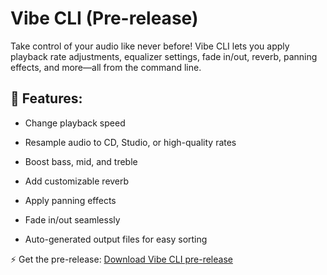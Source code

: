 # Vibe CLI (Pre-release)

Take control of your audio like never before! Vibe CLI lets you apply playback rate adjustments, equalizer settings, fade in/out, reverb, panning effects, and more—all from the command line.

## 🎵 Features:

- Change playback speed

- Resample audio to CD, Studio, or high-quality rates

- Boost bass, mid, and treble

- Add customizable reverb

- Apply panning effects

- Fade in/out seamlessly

- Auto-generated output files for easy sorting

⚡ Get the pre-release:
[Download Vibe CLI pre-release](https://github.com/EMILO9/vibe-cli/releases/tag/music)
